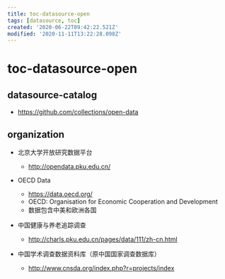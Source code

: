 ```yaml
---
title: toc-datasource-open
tags: [datasource, toc]
created: '2020-06-22T09:42:22.521Z'
modified: '2020-11-11T13:22:28.098Z'
---
```


# toc-datasource-open

## datasource-catalog

- https://github.com/collections/open-data

## organization

- 北京大学开放研究数据平台
  - http://opendata.pku.edu.cn/

- OECD Data
  - https://data.oecd.org/
  - OECD: Organisation for Economic Cooperation and Development
  - 数据包含中美和欧洲各国

- 中国健康与养老追踪调查
  - http://charls.pku.edu.cn/pages/data/111/zh-cn.html

- 中国学术调查数据资料库（原中国国家调查数据库）
  - http://www.cnsda.org/index.php?r=projects/index

